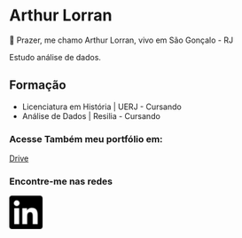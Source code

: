 # Arthur Lorran

👋 Prazer, me chamo Arthur Lorran, vivo em São Gonçalo - RJ

Estudo análise de dados.

## Formação

* Licenciatura em História | UERJ - Cursando
* Análise de Dados | Resilia - Cursando

<!---
- 👀 I’m interested in data
- 🌱 I’m currently learning programation
- 💞️ I’m looking to collaborate on ...
- 📫 How to reach me ...
--->

### Acesse Também meu portfólio em: 
[Drive](https://drive.google.com/drive/folders/1vRu06kK1JNXr3d7VC4RIArLqtFG6amz6?hl=pt-br)


### Encontre-me nas redes 
<div>
<a href="https://br.linkedin.com/in/arthur-lorran-070241160?trk=people-guest_people_search-card" target="_blank"><img loading="lazy" src="./linkedin.svg" target="_blank" width=60></a>
</div>

<!---
arthurlorran1/arthurlorran1 is a ✨ special ✨ repository because its `README.md` (this file) appears on your GitHub profile.
You can click the Preview link to take a look at your changes.
--->
